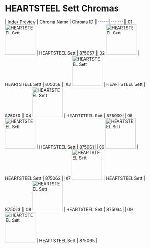# HEARTSTEEL Sett Chromas

| Index  Preview | Chroma Name | Chroma ID ||------|---|---|| 01  <img src='https://raw.communitydragon.org/latest/plugins/rcp-be-lol-game-data/global/default/v1/champion-chroma-images/875/875057.png' alt='HEARTSTEEL Sett' width='100'> | HEARTSTEEL Sett | 875057 || 02  <img src='https://raw.communitydragon.org/latest/plugins/rcp-be-lol-game-data/global/default/v1/champion-chroma-images/875/875058.png' alt='HEARTSTEEL Sett' width='100'> | HEARTSTEEL Sett | 875058 || 03  <img src='https://raw.communitydragon.org/latest/plugins/rcp-be-lol-game-data/global/default/v1/champion-chroma-images/875/875059.png' alt='HEARTSTEEL Sett' width='100'> | HEARTSTEEL Sett | 875059 || 04  <img src='https://raw.communitydragon.org/latest/plugins/rcp-be-lol-game-data/global/default/v1/champion-chroma-images/875/875060.png' alt='HEARTSTEEL Sett' width='100'> | HEARTSTEEL Sett | 875060 || 05  <img src='https://raw.communitydragon.org/latest/plugins/rcp-be-lol-game-data/global/default/v1/champion-chroma-images/875/875061.png' alt='HEARTSTEEL Sett' width='100'> | HEARTSTEEL Sett | 875061 || 06  <img src='https://raw.communitydragon.org/latest/plugins/rcp-be-lol-game-data/global/default/v1/champion-chroma-images/875/875062.png' alt='HEARTSTEEL Sett' width='100'> | HEARTSTEEL Sett | 875062 || 07  <img src='https://raw.communitydragon.org/latest/plugins/rcp-be-lol-game-data/global/default/v1/champion-chroma-images/875/875063.png' alt='HEARTSTEEL Sett' width='100'> | HEARTSTEEL Sett | 875063 || 08  <img src='https://raw.communitydragon.org/latest/plugins/rcp-be-lol-game-data/global/default/v1/champion-chroma-images/875/875064.png' alt='HEARTSTEEL Sett' width='100'> | HEARTSTEEL Sett | 875064 || 09  <img src='https://raw.communitydragon.org/latest/plugins/rcp-be-lol-game-data/global/default/v1/champion-chroma-images/875/875065.png' alt='HEARTSTEEL Sett' width='100'> | HEARTSTEEL Sett | 875065 |